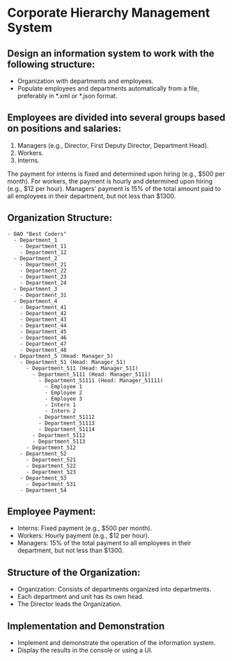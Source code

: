 # Corporate Hierarchy Management System

## Design an information system to work with the following structure:
- Organization with departments and employees.
- Populate employees and departments automatically from a file, preferably in *.xml or *.json format.

## Employees are divided into several groups based on positions and salaries:
1. Managers (e.g., Director, First Deputy Director, Department Head).
2. Workers.
3. Interns.

The payment for interns is fixed and determined upon hiring (e.g., $500 per month).
For workers, the payment is hourly and determined upon hiring (e.g., $12 per hour).
Managers' payment is 15% of the total amount paid to all employees in their department, but not less than $1300.

## Organization Structure:

```
- OAO "Best Coders"
  - Department_1
    - Department_11
    - Department_12
  - Department_2
    - Department_21
    - Department_22
    - Department_23
    - Department_24
  - Department_3
    - Department_31
  - Department_4
    - Department_41
    - Department_42
    - Department_43
    - Department_44
    - Department_45
    - Department_46
    - Department_47
    - Department_48
  - Department_5 (Head: Manager_5)
    - Department_51 (Head: Manager_51)
      - Department_511 (Head: Manager_511)
        - Department_5111 (Head: Manager_5111)
          - Department_51111 (Head: Manager_51111)
            - Employee 1
            - Employee 2
            - Employee 3
            - Intern 1
            - Intern 2
          - Department_51112
          - Department_51113
          - Department_51114
        - Department_5112
        - Department_5113
      - Department_512
    - Department_52
      - Department_521
      - Department_522
      - Department_523
    - Department_53
      - Department_531
    - Department_54

```

## Employee Payment:
- Interns: Fixed payment (e.g., $500 per month).
- Workers: Hourly payment (e.g., $12 per hour).
- Managers: 15% of the total payment to all employees in their department, but not less than $1300.

## Structure of the Organization:
- Organization: Consists of departments organized into departments.
- Each department and unit has its own head.
- The Director leads the Organization.

## Implementation and Demonstration
- Implement and demonstrate the operation of the information system.
- Display the results in the console or using a UI.
